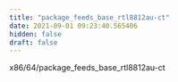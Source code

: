 ```yaml
---
title: "package_feeds_base_rtl8812au-ct"
date: 2021-09-01 09:23:40.565406
hidden: false
draft: false
---
```


x86/64/package_feeds_base_rtl8812au-ct

